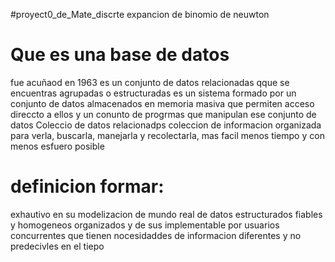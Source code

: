 #proyect0_de_Mate_discrte
expancion de binomio de neuwton

# Que es una base de  datos
fue acuñaod en 1963
es un conjunto de datos relacionadas qque se encuentras agrupadas o estructuradas
es un sistema formado por un conjunto de datos almacenados en memoria masiva que permiten acceso direccto a ellos y un conunto de progrmas que manipulan ese conjunto de datos
Coleccio de datos relacionadps 
coleccion de informacion organizada para verla, buscarla, manejarla y recolectarla, mas facil  menos tiempo  y con menos esfuero posible 
# definicion formar:
exhautivo en su modelizacion de mundo real de datos estructurados fiables y homogeneos organizados y de sus implementable por usuarios concurrentes que tienen nocesidaddes de informacion diferentes y no predecivles en el tiepo 